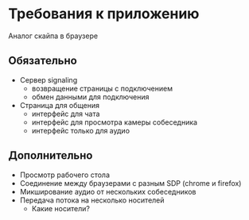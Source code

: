 # Требования к приложению
Аналог скайпа в браузере

## Обязательно
* Сервер signaling
    * возвращение страницы с подключением
    * обмен данными для подключения
* Страница для общения
    * интерфейс для чата
    * интерфейс для просмотра камеры собеседника
    * интерфейс только для аудио

## Дополнительно
* Просмотр рабочего стола
* Соединение между браузерами с разным SDP (chrome и firefox)
* Микширование аудио от нескольких собеседников
* Передача потока на несколько носителей
    * Какие носители?